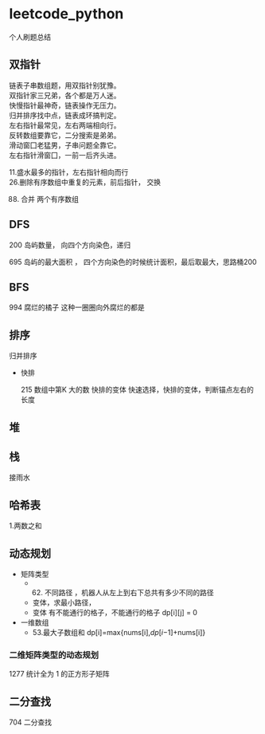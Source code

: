 # leetcode_python

个人刷题总结

## 双指针

链表子串数组题，用双指针别犹豫。       
双指针家三兄弟，各个都是万人迷。           
快慢指针最神奇，链表操作无压力。      
归并排序找中点，链表成环搞判定。    
左右指针最常见，左右两端相向行。      
反转数组要靠它，二分搜索是弟弟。      
滑动窗囗老猛男，子串问题全靠它。      
左右指针滑窗囗，一前一后齐头进。      

11.盛水最多的指针，左右指针相向而行  
26.删除有序数组中重复的元素，前后指针， 交换

88. 合并 两个有序数组   

## DFS

200 岛屿数量， 向四个方向染色，递归         

695 岛屿的最大面积 ， 四个方向染色的时候统计面积，最后取最大，思路桶200             

## BFS

994 腐烂的橘子  这种一圈圈向外腐烂的都是

## 排序

归并排序

- 快排

  215 数组中第K 大的数 快排的变体   快速选择，快排的变体，判断锚点左右的长度



##  堆



## 栈

接雨水

## 哈希表

1.两数之和

## 动态规划

- 矩阵类型
  - 62. 不同路径 ，机器人从左上到右下总共有多少不同的路径
  - 变体，求最小路径，
  - 变体 有不能通行的格子，不能通行的格子 dp[i][j] = 0
- 一维数组
  - 53.最大子数组和  dp[i]=max{nums[i],*dp*[*i*−1]+nums[i]}
  

###  二维矩阵类型的动态规划

1277 统计全为 1 的正方形子矩阵



## 二分查找

704 二分查找
